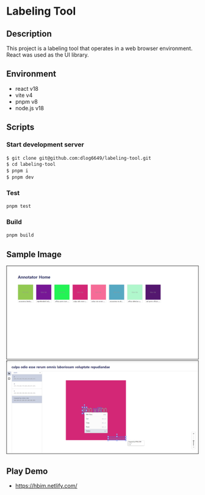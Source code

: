 # Labeling Tool

## Description

This project is a labeling tool that operates in a web browser environment. React was used as the UI library.

## Environment

- react v18
- vite v4
- pnpm v8
- node.js v18

## Scripts

### Start development server
```bash
$ git clone git@github.com:dlog6649/labeling-tool.git
$ cd labeling-tool
$ pnpm i
$ pnpm dev
```

### Test

```bash
pnpm test
```

### Build

```bash
pnpm build
```

## Sample Image

<img src="./sample_images/00.png" width="auto" height="auto" title="영상 목록 화면" alt="영상 목록 화면"></img><br/>
<img src="./sample_images/01.png" width="auto" height="auto" title="라벨링 화면" alt="라벨링 화면"></img><br/>

## Play Demo

- https://hbim.netlify.com/
